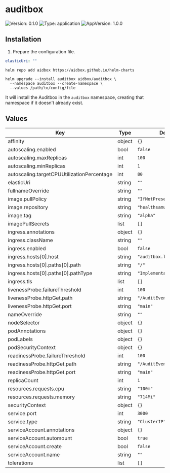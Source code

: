 # auditbox

![Version: 0.1.0](https://img.shields.io/badge/Version-0.1.0-informational?style=flat-square) ![Type: application](https://img.shields.io/badge/Type-application-informational?style=flat-square) ![AppVersion: 1.0.0](https://img.shields.io/badge/AppVersion-1.0.0-informational?style=flat-square)

## Installation

1. Prepare the configuration file.

```yaml
elasticUri: ""
```

```console
helm repo add aidbox https://aidbox.github.io/helm-charts

helm upgrade --install auditbox aidbox/auditbox \
  --namespace auditbox --create-namespace \
  --values /path/to/config/file
```

It will install the Auditbox in the `auditbox` namespace, creating that namespace if it doesn't already exist.

## Values

| Key | Type | Default | Description |
|-----|------|---------|-------------|
| affinity | object | `{}` |  |
| autoscaling.enabled | bool | `false` |  |
| autoscaling.maxReplicas | int | `100` |  |
| autoscaling.minReplicas | int | `1` |  |
| autoscaling.targetCPUUtilizationPercentage | int | `80` |  |
| elasticUri | string | `""` |  |
| fullnameOverride | string | `""` |  |
| image.pullPolicy | string | `"IfNotPresent"` |  |
| image.repository | string | `"healthsamurai/auditbox"` |  |
| image.tag | string | `"alpha"` |  |
| imagePullSecrets | list | `[]` |  |
| ingress.annotations | object | `{}` |  |
| ingress.className | string | `""` |  |
| ingress.enabled | bool | `false` |  |
| ingress.hosts[0].host | string | `"auditbox.local"` |  |
| ingress.hosts[0].paths[0].path | string | `"/"` |  |
| ingress.hosts[0].paths[0].pathType | string | `"ImplementationSpecific"` |  |
| ingress.tls | list | `[]` |  |
| livenessProbe.failureThreshold | int | `100` |  |
| livenessProbe.httpGet.path | string | `"/AuditEvent"` |  |
| livenessProbe.httpGet.port | string | `"main"` |  |
| nameOverride | string | `""` |  |
| nodeSelector | object | `{}` |  |
| podAnnotations | object | `{}` |  |
| podLabels | object | `{}` |  |
| podSecurityContext | object | `{}` |  |
| readinessProbe.failureThreshold | int | `100` |  |
| readinessProbe.httpGet.path | string | `"/AuditEvent"` |  |
| readinessProbe.httpGet.port | string | `"main"` |  |
| replicaCount | int | `1` |  |
| resources.requests.cpu | string | `"100m"` |  |
| resources.requests.memory | string | `"714Mi"` |  |
| securityContext | object | `{}` |  |
| service.port | int | `3000` |  |
| service.type | string | `"ClusterIP"` |  |
| serviceAccount.annotations | object | `{}` |  |
| serviceAccount.automount | bool | `true` |  |
| serviceAccount.create | bool | `false` |  |
| serviceAccount.name | string | `""` |  |
| tolerations | list | `[]` |  |
